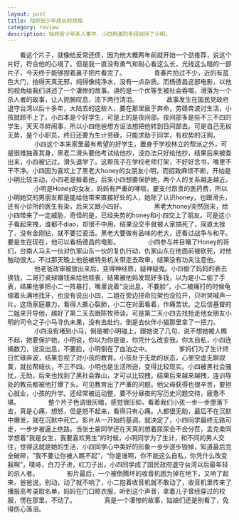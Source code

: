 ```yaml
---
layout: post
title: 牯岭街少年成长的烦恼 
category: review 
description: 牯岭街少年杀人事件，小四用激烈手段对待了小明。
---
```


　　看这个片子，就像给反常还债，因为他大概两年前就开始一个劲推荐，说这个片好，符合他的心境了。但是我一直没有勇气和耐心看这么长，光线这么暗的一部片子，今天终于能够捏着鼻子把片看完了。
　　
　　青春片拍过不少，近的有蓝色大门，拍得天真无邪，纯得像纯净水，没有一点杂质。而杨德昌这部电影，以他的视角给我们讲述了一个凄惨的故事。讲的是一个优等生被社会吞噬，滑落为一个杀人者的故事，让人扼腕叹息，流下两行清泪。
　　
　　故事发生在国民党政府退守台湾以后十多年，大陆去的这些人，要在那里疲于奔命，劳碌奔波讨生活，小孩就顾不上了。小四本是个好学生，可是上的是夜间部。夜间部多是些不三不四的学生，天天寻衅闹事，所以小四他爸想方设法想把他转到日间部去。可是自己无权无势，是个小职员，终日还要为生计劳碌，只能求助于同学，有权势的汪狗。
　　
　　小四这个本来家里最有希望的好学生，置身于学校林立的帮派之外，可是很难独善其身，黑老二滑头要他考试给他抄，没办法只好给他抄，结果后来被查出来，小四被记过，滑头退学了。这帮孩子在学校老师打架，不好好念书，嘴里不干不净。小四因为喜欢上了黑老大honey的女朋友小明，而招致麻烦不断，开始是小明比较主动，小四老是躲着他，后来小四想要保护她，两个人的关系越走越近。
　　
　　小明是Honey的女友，妈妈有严重的哮喘，要支付昂贵的医药费，所以小明她交的男朋友都是能给他带来直接好处的人，她除了认识honey，也跟滑头，还有小诊所的医生有染，后来又跟小四好。
　　
　　黑老大honey突然回来，给小四带来了一定威胁，奇怪的是，已经失势的honey和小四交上了朋友。可是这小子看起来拽，谁都不diao，却很不中用，结果没交手就被人家搞死了，简直太挫了，没有金刚钻，就不要拦瓷活。黑老大要做有品味的老大，还看过战争与和平。要是生在现在，他可以看杨德昌的电影。
　　
　　小四参与并目睹了Honey的哥们，台南人马夫一伙对仇家山东一伙的复仇行动，仇家山东在他面前被砍死，对他触动很大。不过那天晚上他爸被特务机关带走去政审，结果没有功夫注意他。
　　
　　他老爸政审被放出来后，变得神经质，疑神疑鬼。小四偷了妈妈的表去换钱，二哥打桌球赚钱来给他赎表，结果被他妈发现好多钱，以为是小二偷了手表，结果他爹把小二一阵暴打，嘴里说着“没出息，不要脸”，小二被痛打的时候龟缩着头满地找牙，也没有说出小四，二姐在旁边拼命拉架也没拉开，只听哭喊声一片。这场家庭暴力，看得人撕心裂肺，小二在对面看着，作痛苦状。之后信基督的二姐来开导他，越好了第二天去跟陈牧师谈。可是第二天小四去找抢走他女朋友小明的司令之子小马寻仇未果，没有去赴约，倒是去伙伴小猫那里拿了一把刀。
　　
　　小四没有堵到小马，倒是被小明碰上，跟她说了几句，说不想她被人瞧不起，她要保护她，小明说，你以为你是谁，你凭什么改变我，你太自私，小四连捅数刀，说没出息，不要脸，小明倒在了血泊之中。
　　
　　爹妈们为了生计终日忙碌奔波，结果忽视了对小孩的教育。小孩处于无助的状态，心里空虚无聊寂寞，就拉帮结伙，不三不四。小明也是生活所迫，变得比较现实。小四被黑社会骚扰，无助，后来也找到了黑社会靠山，才可以比较拽，结果后来越来越拽，连训导处的教员都被他打爆了头。可见教育出了严重的问题。他父母获得也很辛苦，要担心就业，小孩的升学。还经常被运动整，要不分昼夜的写历史问题交待，疲惫不堪。
　　
　　整个片子色调很灰暗，感觉很压抑，看着我们小孩一步一步堕落下去，真是心痛，想怒，但是怒不起来，看得只有心痛。人都很无助，最后不在沉默中爆发，就在沉默中死亡。影片从一开始的基调，就决定了，小四同学最终无路可走，一步步被逼上绝路。当张士豪同学还在天真的想着尿尿会不会分茬，孟克柔同学想着“我是女生，我要喜欢男生”的时候，小明同学为了生计，和不同的男人交往，觉得这就是她的生活，小四同学心中美好的形象一步步逐步毁掉，知道最后完全破碎，“我不要让你被人瞧不起”，“你是谁啊，你不能这么自私，你凭什么改变我啊”，噗哧，白刀子进，红刀子出。小四同学成了国民政府退守台湾以后最年轻的杀人者。
　　
　　影片最后，一个被倒腾坏的收音机因为掉在地下，又响了起来，爸爸说，别动，动了就不响了，小二抱着收音机就不敢动了，收音机里传来了播报高考录取名单，妈妈在门口晾衣服，听到这个声音，拿着儿子曾经穿过的校服，愣在那里，不动了。
　　
　　真是一个凄惨的故事，姑娘们还是别看了，免得伤心落泪。
